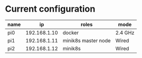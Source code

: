 # Current configuration

| name | ip | roles | mode |
| --- | --- | --- | --- |
| pi0 | 192.168.1.10 | docker | 2.4 GHz |
| pi1 | 192.168.1.11 | minik8s master node | Wired |
| pi2 | 192.168.1.12 | minik8s | Wired |
